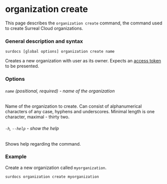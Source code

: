 # organization create

This page describes the `organization create` command, the command used to create Surreal Cloud organizations.

### General description and syntax

`surdocs [global options] organization create name`

Creates a new organization with user as its owner. Expects an [access token](docs/cli/global-options#access-tokens "Access tokens") to be presented.

### Options

###### `name` (positional, required) - name of the organization

Name of the organization to create. Can consist of alphanumerical characters of any case, hyphens and underscores. Minimal length is one character, maximal - thirty two.

###### `-h`, `--help` - show the help

Shows help regarding the command.

### Example

Create a new organization called `myorganization`.

```
surdocs organization create myorganization
```

